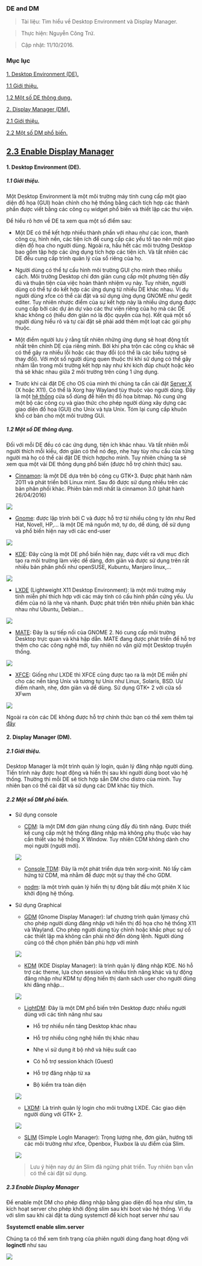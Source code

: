 
### DE and DM

> Tài liệu: Tìm hiểu về Desktop Environment và Display Manager.

> Thực hiện: Nguyễn Công Trứ.

> Cập nhật: 11/10/2016.

### Mục lục

[1. Desktop Environment (DE).](#DE)

[1.1 Giới thiệu.](#GioiThieuDE)

[1.2 Một số DE thông dụng.](#ListDE)

[2. Display Manager (DM).](#DM)

[2.1 Giới thiệu.](#GioiThieuDM)

[2.2 Một số DM phổ biến.](#ListDM)

[2.3 Enable Display Manager](#EnableDM)
---
<a name="DE"></a>
#### 1. Desktop Environment (DE).

<a name="GioiThieuDE"></a>
##### 1.1 Giới thiệu.

Một Desktop Environment là một môi trường máy tính cung cấp một giao diện đồ họa (GUI) hoàn chỉnh cho hệ thống bằng cách tích hợp các thành phần được viết bằng các công cụ widget phổ biến và thiết lập các thư viện.

Để hiểu rõ hơn về DE ta xem qua một số điểm sau:

- Một DE có thể kết hợp nhiều thành phần với nhau như các icon, thanh công cụ, hình nền, các tiện ích để cung cấp các yếu tố tạo nên một giao diện đồ họa cho người dùng. Ngoài ra, hầu hết các môi trường Desktop bao gồm tập hợp các ứng dụng tích hợp các tiện ích. Và tất nhiên các DE đều cung cấp trình quản lý của sổ riêng của họ.

- Người dùng có thể tự cấu hình môi trường GUI cho mình theo nhiều cách. Môi trường Desktop chỉ đơn giản cung cấp một phương tiện đầy đủ và thuận tiện của việc hoàn thành nhiệm vụ này. Tuy nhiên, người dùng có thể tự do kết hợp các ứng dụng từ nhiều DE khác nhau. Ví dụ người dùng xfce có thể cài đặt và sử dụng ứng dụng GNOME như gedit editer. Tuy nhiên nhược điểm của sự kết hợp này là nhiều ứng dụng được cung cấp bởi các dự án dự vào các thư viện riêng của họ mà các DE khác không có (hiểu đơn giản nó là độc quyền của họ). Kết quả một số người dùng hiểu rõ và tự cài đặt sẽ phải add thêm một loạt các gói phụ thuộc.

- Một điểm người lưu ý rằng tất nhiên những ứng dụng sẽ hoạt động tốt nhất trên chính DE của riêng mình. Bởi khi pha trộn các công cụ khác sẽ có thể gây ra nhiều lỗi hoặc các thay đổi (có thể là các biểu tượng sẽ thay đổi). Với một số người dùng quen thuộc thì khi sử dụng có thể gây nhầm lẫn trong môi trường kết hợp này như khi kích đúp chuột hoặc kéo thả sẽ khác nhau giữa 2 môi trường trên cũng 1 ứng dụng.

- Trước khi cài đặt DE cho OS của mình thì chúng ta cần cài đặt [Server X](https://wiki.archlinux.org/index.php/Xorg) (X hoặc X11). Có thể là Xorg hay Wayland tùy thuộc vào người dùng. Đây là một [hệ thống](https://vi.wikipedia.org/wiki/H%E1%BB%87_th%E1%BB%91ng_X_Window) cửa sổ dùng để hiển thị đồ họa bitmap. Nó cung ứng một bộ các công cụ và giao thức cho phép người dùng xây dựng các giao diện đồ họa (GUI) cho Unix và tựa Unix. Tóm lại cung cấp khuôn khổ cơ bản cho một môi trường GUi.

<a name="ListDE"></a>
##### 1.2 Một số DE thông dụng.

Đối với mỗi DE đều có các ứng dụng, tiện ích khác nhau. Và tất nhiên mỗi người thích mỗi kiểu, đơn giản có thể nó đẹp, nhẹ hay tùy nhu cầu của từng người mà họ có thể cài đặt DE thích hợpcho mình. Tuy nhiên chúng ta sẽ xem qua một vài DE thông dụng phổ biến (được hỗ trợ chính thức) sau.

- [Cinnamon](https://wiki.archlinux.org/index.php/cinnamon): là một DE dựa trên bộ công cụ GTK+3. Được phát hành năm 2011 và phát triển bởi Linux mint. Sau đó được sử dụng nhiều trên các bản phân phối khác. Phiên bản mới nhất là cinnamon 3.0 (phát hành 26/04/2016)

![](/home/hellsins/Dropbox/sysadmin_level1/Task07_DE_and_DM/img/cinnamon.jpg)

- [Gnome](https://wiki.archlinux.org/index.php/GNOME): được lập trình bởi C và được hỗ trợ từ nhiều công ty lớn như Red Hat, Novell, HP,... là một DE mã nguồn mở, tự do, dể dùng, dể sử dụng và phổ biến hiện nay với các end-user

![](/home/hellsins/Dropbox/sysadmin_level1/Task07_DE_and_DM/img/gnome.jpg)

- [KDE](https://wiki.archlinux.org/index.php/KDE): Đây cũng là một DE phổ biến hiện nay, được viết ra với mục đích tạo ra môi trường làm việc dể dàng, đơn giản và được sử dụng trên rất nhiều bản phân phổi như openSUSE, Kubuntu, Manjaro linux,...

![](/home/hellsins/Dropbox/sysadmin_level1/Task07_DE_and_DM/img/kde.png)

- [LXDE](https://wiki.archlinux.org/index.php/LXDE) (Lightweight X11 Desktop Environment): là một môi trường máy tính miễn phí thích hợp với các máy tính có cấu hình phần cứng yếu. Ưu điểm của nó là nhẹ và nhanh. Được phát triển trên nhiều phiên bản khác nhau như Ubuntu, Debian...

![](/home/hellsins/Dropbox/sysadmin_level1/Task07_DE_and_DM/img/lxde.png)

- [MATE](https://wiki.archlinux.org/index.php/MATE): Đây là sự tiếp nối của GNOME 2. Nó cung cấp môi trường Desktop  trực quan và khá hập dẫn. MATE đang được phát triển để hỗ trợ thêm cho các công nghệ mới, tuy nhiên nó vẫn giữ một Desktop truyền thống.

![](/home/hellsins/Dropbox/sysadmin_level1/Task07_DE_and_DM/img/mate.jpg)

- [XFCE](https://wiki.archlinux.org/index.php/xfce): Giống như LXDE thì XFCE cũng được tạo ra là một DE miễn phí cho các nền tảng Unix và tương tự Unix như Linux, Solaris, BSD. Ưư điểm nhanh, nhẹ, đơn giản và dể dùng. Sử dụng GTK+ 2 với cửa sổ XFwm

![](/home/hellsins/Dropbox/sysadmin_level1/Task07_DE_and_DM/img/xfce.jpg)

Ngoài ra còn các DE không được hỗ trợ chính thức bạn có thể xem thêm tại [đây](https://wiki.archlinux.org/index.php/desktop_environment#Unofficially_supported)

<a name="DM"></a>
#### 2. Display Manager (DM).

<a name="GioiThieuDM"></a>
##### 2.1 Giới thiệu.

Desktop Manager là một trình quản lý login, quản lý đăng nhập người dùng. Tiến trình này được hoạt động và hiển thị sau khi người dùng boot vào hệ thống. Thường thì mỗi DE sẽ tích hợp sẵn DM cho distro của mình. Tuy nhiên bạn có thể cài đặt và sử dụng các DM khác tùy thích.

<a name="ListDM"></a>
##### 2.2 Một số DM phổ biến.

- Sử dụng console

	+ [CDM](https://wiki.archlinux.org/index.php/CDM): là một DM đơn giản nhưng cũng đầy đủ tính năng. Được thiết kế cung cấp một hệ thống đăng nhập mà không phụ thuộc vào hay cần thiết vào hệ thống X Window. Tuy nhiên CDM không dành cho mọi người (người mới).

	![](/home/hellsins/Dropbox/sysadmin_level1/Task07_DE_and_DM/img/cdm.jpg)


	+ [Console TDM](https://wiki.archlinux.org/index.php/Console_TDM): Đây là một phát triển dựa trên xorg-xinit. Nó lấy cảm hứng từ CDM, mà nhằm để được một sự thay thế cho GDM.

	+ [nodm](https://wiki.archlinux.org/index.php/Nodm): là một trình quản lý hiển thị tự động bắt đầu một phiên X lúc khởi động hệ thống.

- Sử dụng Graphical

	+ [GDM](https://wiki.archlinux.org/index.php/GDM) (Gnome Display Manager): laf chương trình quản lýmasy chủ cho phép người dùng đăng nhập với hiển thị đồ họa cho hệ thống X11 và Wayland. Cho phép người dùng tùy chỉnh hoặc khắc phục sự cố các thiết lập mà không cần phải nhờ đến dòng lệnh. Người dùng cũng có thể chọn phiên bản phù hợp với mình

	![](/home/hellsins/Dropbox/sysadmin_level1/Task07_DE_and_DM/img/gdm.png)

	+ [KDM](https://wiki.archlinux.org/index.php/KDM) (KDE Display Manager): là trình quản lý đăng nhập KDE. Nó hỗ trợ các theme, lựa chọn session và nhiều tính năng khác và tự động đăng nhập như KDM tự động hiển thị danh sách user cho người dùng khi đăng nhập...

	![](/home/hellsins/Dropbox/sysadmin_level1/Task07_DE_and_DM/img/kdm.png)

	+ [LightDM](https://wiki.archlinux.org/index.php/LightDM): Đây là một DM phổ biến trên Desktop được nhiều người dùng với các tính năng như sau

		- Hỗ trợ nhiều nền tảng Desktop khác nhau

		- Hỗ trợ nhiều công nghệ hiển thị khác nhau

		- Nhẹ vì sử dụng ít bộ nhớ và hiệu suất cao

		- Có hỗ trợ session khách (Guest)

		- Hỗ trợ đăng nhập từ xa

		- Bộ kiểm tra toàn diện

	![](/home/hellsins/Dropbox/sysadmin_level1/Task07_DE_and_DM/img/LightDM.png)

	+ [LXDM](https://wiki.archlinux.org/index.php/LXDM): Là trình quản lý login cho môi trường LXDE. Các giao diện người dùng với GTK+ 2.

	![](/home/hellsins/Dropbox/sysadmin_level1/Task07_DE_and_DM/img/lxdm.png)

	+ [SLIM](https://wiki.archlinux.org/index.php/SLiM) (Simple LogIn Manager): Trọng lượng nhẹ, đơn giản, hướng tới các môi trường như xfce, Openbox, Fluxbox là ưu điểm của Slim.

	![](/home/hellsins/Dropbox/sysadmin_level1/Task07_DE_and_DM/img/slim.png)

	> Lưu ý hiện nay dự án Slim đã ngừng phát triển. Tuy nhiên bạn vẫn có thể cài đặt sử dụng.

<a name="EnableDM"></a>
##### 2.3 Enable Display Manager

Để enable một DM cho phép đăng nhập bằng giao diện đồ họa như slim, ta kích hoạt server cho phép khởi động slim sau khi boot vào hệ thống. Ví dụ với slim sau khi cài đặt ta dùng systemctl để kích hoạt server như sau

$__systemctl enable slim.server__

Chúng ta có thể xem tình trạng của phiên người dùng đang hoạt động với __loginctl__ như sau

![](/home/hellsins/Dropbox/sysadmin_level1/Task07_DE_and_DM/img/usingslim.png)
